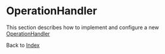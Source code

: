 # OperationHandler

This section describes how to implement and configure a new [OperationHandler](../src/main/java/org/n52/iceland/ds/OperationHandler.java)

Back to [Index](Index.md)
